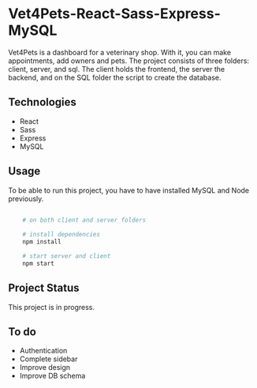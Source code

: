 # Vet4Pets-React-Sass-Express-MySQL

Vet4Pets is a dashboard for a veterinary shop. With it, you can make appointments, add owners and pets. The project consists of three folders: client, server, and sql. The client holds the frontend, the server the backend, and on the SQL folder the script to create the database.

## Technologies

* React
* Sass
* Express
* MySQL

## Usage

To be able to run this project, you have to have installed MySQL and Node previously.

```bash

    # on both client and server folders
    
    # install dependencies
    npm install

    # start server and client
    npm start

```

## Project Status

This project is in progress.

## To do

* Authentication
* Complete sidebar
* Improve design
* Improve DB schema